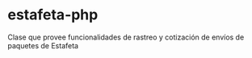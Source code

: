estafeta-php
============

Clase que provee funcionalidades de rastreo y cotización de envíos de paquetes de Estafeta
